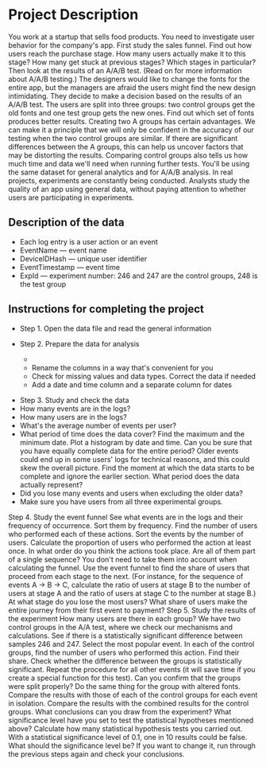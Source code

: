 <h1>Project Description</h1>
You work at a startup that sells food products. You need to investigate user behavior for the company's app.
First study the sales funnel. Find out how users reach the purchase stage. How many users actually make it to this stage? How many get stuck at previous stages? Which stages in particular?
Then look at the results of an A/A/B test. (Read on for more information about A/A/B testing.) The designers would like to change the fonts for the entire app, but the managers are afraid the users might find the new design intimidating. They decide to make a decision based on the results of an A/A/B test.
The users are split into three groups: two control groups get the old fonts and one test group gets the new ones. Find out which set of fonts produces better results.
Creating two A groups has certain advantages. We can make it a principle that we will only be confident in the accuracy of our testing when the two control groups are similar. If there are significant differences between the A groups, this can help us uncover factors that may be distorting the results. Comparing control groups also tells us how much time and data we'll need when running further tests.
You'll be using the same dataset for general analytics and for A/A/B analysis. In real projects, experiments are constantly being conducted. Analysts study the quality of an app using general data, without paying attention to whether users are participating in experiments.

<h2>Description of the data</h2>
<ul><li>Each log entry is a user action or an event</li>
<li>EventName — event name</li>
<li>DeviceIDHash — unique user identifier</li>
<li>EventTimestamp — event time</li>
<li>ExpId — experiment number: 246 and 247 are the control groups, 248 is the test group</li></ul>

<h2>Instructions for completing the project</h2>
<ul><li>Step 1. Open the data file and read the general information</li></ul>
<ul><li>Step 2. Prepare the data for analysis</li>
<ul><li><li>Rename the columns in a way that's convenient for you</li>
<li>Check for missing values and data types. Correct the data if needed</li>
<li>Add a date and time column and a separate column for dates</li></ul></li></ul>
<ul><li>Step 3. Study and check the data</li>
<li>How many events are in the logs?</li>
<li>How many users are in the logs?</li>
<li>What's the average number of events per user?</li>
<li>What period of time does the data cover? Find the maximum and the minimum date. Plot a histogram by date and time. Can you be sure that you have equally complete data for the entire period? Older events could end up in some users' logs for technical reasons, and this could skew the overall picture. Find the moment at which the data starts to be complete and ignore the earlier section. What period does the data actually represent?</li>
<li>Did you lose many events and users when excluding the older data?</li>
<li>Make sure you have users from all three experimental groups.</li></ul>
Step 4. Study the event funnel
See what events are in the logs and their frequency of occurrence. Sort them by frequency.
Find the number of users who performed each of these actions. Sort the events by the number of users. Calculate the proportion of users who performed the action at least once.
In what order do you think the actions took place. Are all of them part of a single sequence? You don't need to take them into account when calculating the funnel.
Use the event funnel to find the share of users that proceed from each stage to the next. (For instance, for the sequence of events A → B → C, calculate the ratio of users at stage B to the number of users at stage A and the ratio of users at stage C to the number at stage B.)
At what stage do you lose the most users?
What share of users make the entire journey from their first event to payment?</li>
Step 5. Study the results of the experiment
How many users are there in each group?
We have two control groups in the A/A test, where we check our mechanisms and calculations. See if there is a statistically significant difference between samples 246 and 247.
Select the most popular event. In each of the control groups, find the number of users who performed this action. Find their share. Check whether the difference between the groups is statistically significant. Repeat the procedure for all other events (it will save time if you create a special function for this test). Can you confirm that the groups were split properly?
Do the same thing for the group with altered fonts. Compare the results with those of each of the control groups for each event in isolation. Compare the results with the combined results for the control groups. What conclusions can you draw from the experiment?
What significance level have you set to test the statistical hypotheses mentioned above? Calculate how many statistical hypothesis tests you carried out. With a statistical significance level of 0.1, one in 10 results could be false. What should the significance level be? If you want to change it, run through the previous steps again and check your conclusions.
